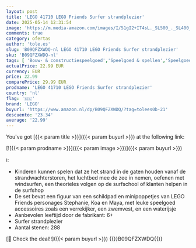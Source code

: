```yaml
---
layout: post
title: 'LEGO 41710 LEGO Friends Surfer strandplezier'
date: 2025-05-14 12:31:54
image: 'https://m.media-amazon.com/images/I/51gI2+IT4sL._SL500_._SL400_.jpg'
comments: true
category: ofertas
author: 'tole.es'
slug: 'B09QFZXWDQ-nl LEGO 41710 LEGO Friends Surfer strandplezier'
sku: 'B09QFZXWDQ-nl'
tags: [ 'Bouw- & constructiespeelgoed','Speelgoed & spellen','Speelgoedbouwsets','lego','🇳🇱', ]
actualPrice: 22.99 EUR
currency: EUR
price: 22.99
comparePrice: 29.99 EUR
prodname: 'LEGO 41710 LEGO Friends Surfer strandplezier'
country: 'nl'
flag: '🇳🇱'
brand: 'LEGO'
buyurl: 'https://www.amazon.nl/dp/B09QFZXWDQ/?tag=tolees0b-21'
descuento: '23.34'
average: '22.99'
---
```


You've got [{{< param title >}}]({{< param buyurl >}}) at the following link:

[![{{< param prodname >}}]({{< param image >}})]({{< param buyurl >}})

ℹ️:

- Kinderen kunnen spelen dat ze het strand in de gaten houden vanaf de strandwachterstoren, het luchtbed mee de zee in nemen, oefenen met windsurfen, een theorieles volgen op de surfschool of klanten helpen in de surfshop
- De set bevat een figuur van een schildpad en minipoppetjes van LEGO Friends personages Stephanie, Koa en Maya, met leuke speelgoed accessoires zoals een verrekijker, een zwemvest, en een waterijsje
- Aanbevolen leeftijd door de fabrikant: 6+
- Surfer strandplezier
- Aantal stenen: 288

[🛒 Check the deal!!]({{< param buyurl >}})
{{<world>}}B09QFZXWDQ{{</world>}}
